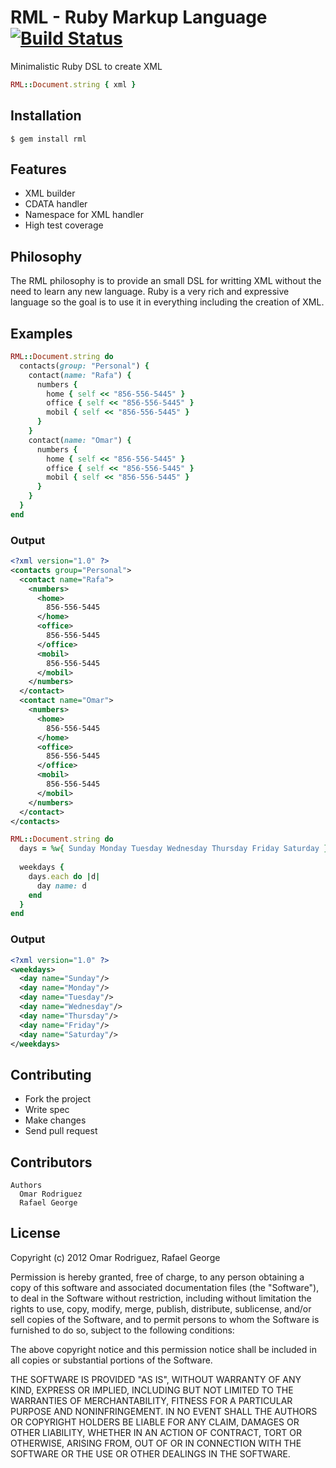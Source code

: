 RML - Ruby Markup Language
[![Build Status](https://secure.travis-ci.org/2hf/rml.png)](http://travis-ci.org/2hf/rml)
===

Minimalistic Ruby DSL to create XML

```ruby
RML::Document.string { xml }
```

## Installation

    $ gem install rml

## Features

  * XML builder 
  * CDATA handler
  * Namespace for XML handler
  * High test coverage

## Philosophy 

  The RML philosophy is to provide an small DSL for writting XML without
  the need to learn any new language. Ruby is a very rich and expressive
  language so the goal is to use it in everything including the creation
  of XML.

## Examples

```ruby
RML::Document.string do
  contacts(group: "Personal") {
    contact(name: "Rafa") {
      numbers {
        home { self << "856-556-5445" }
        office { self << "856-556-5445" }
        mobil { self << "856-556-5445" }
      }
    }
    contact(name: "Omar") {
      numbers {
        home { self << "856-556-5445" }
        office { self << "856-556-5445" }
        mobil { self << "856-556-5445" }
      }
    }
  }
end
```

### Output
```xml
<?xml version="1.0" ?>
<contacts group="Personal">
  <contact name="Rafa">
    <numbers>
      <home>
        856-556-5445
      </home>
      <office>
        856-556-5445
      </office>
      <mobil>
        856-556-5445
      </mobil>
    </numbers>
  </contact>
  <contact name="Omar">
    <numbers>
      <home>
        856-556-5445
      </home>
      <office>
        856-556-5445
      </office>
      <mobil>
        856-556-5445
      </mobil>
    </numbers>
  </contact>
</contacts>
```

```ruby
RML::Document.string do
  days = %w{ Sunday Monday Tuesday Wednesday Thursday Friday Saturday }
  
  weekdays {
    days.each do |d|
      day name: d
    end
  }
end
```

### Output
```xml
<?xml version="1.0" ?>
<weekdays>
  <day name="Sunday"/>
  <day name="Monday"/>
  <day name="Tuesday"/>
  <day name="Wednesday"/>
  <day name="Thursday"/>
  <day name="Friday"/>
  <day name="Saturday"/>
</weekdays>
```

## Contributing

* Fork the project
* Write spec 
* Make changes 
* Send pull request

## Contributors
``` 
Authors
  Omar Rodriguez
  Rafael George
```

## License
Copyright (c) 2012 Omar Rodriguez, Rafael George

Permission is hereby granted, free of charge, to any person obtaining
a copy of this software and associated documentation files (the
"Software"), to deal in the Software without restriction, including
without limitation the rights to use, copy, modify, merge, publish,
distribute, sublicense, and/or sell copies of the Software, and to
permit persons to whom the Software is furnished to do so, subject to
the following conditions:

The above copyright notice and this permission notice shall be
included in all copies or substantial portions of the Software.

THE SOFTWARE IS PROVIDED "AS IS", WITHOUT WARRANTY OF ANY KIND,
EXPRESS OR IMPLIED, INCLUDING BUT NOT LIMITED TO THE WARRANTIES OF
MERCHANTABILITY, FITNESS FOR A PARTICULAR PURPOSE AND
NONINFRINGEMENT. IN NO EVENT SHALL THE AUTHORS OR COPYRIGHT HOLDERS BE
LIABLE FOR ANY CLAIM, DAMAGES OR OTHER LIABILITY, WHETHER IN AN ACTION
OF CONTRACT, TORT OR OTHERWISE, ARISING FROM, OUT OF OR IN CONNECTION
WITH THE SOFTWARE OR THE USE OR OTHER DEALINGS IN THE SOFTWARE.
